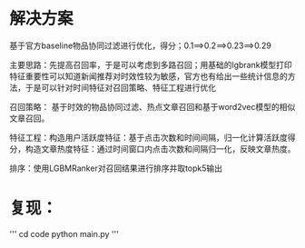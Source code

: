 
# 解决方案
基于官方baseline物品协同过滤进行优化，得分；0.1==>0.2==>0.23==>0.29

主要思路：先提高召回率，于是可以考虑到多路召回；用基础的lgbrank模型打印特征重要性可以知道新闻推荐对时效性较为敏感，官方也有给出一些统计信息的方法，于是可以针对时间特征对召回策略、特征工程进行优化

召回策略： 基于时效的物品协同过滤、热点文章召回和基于word2vec模型的相似文章召回。

特征工程：构造用户活跃度特征：基于点击次数和时间间隔，归一化计算活跃度得分，构造文章热度特征：通过时间窗口内点击次数和间隔归一化，反映文章热度。

排序：使用LGBMRanker对召回结果进行排序并取topk5输出

# 复现：
'''
cd code
python main.py
'''
